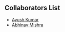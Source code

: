 ## Collaborators List
  - [Ayush Kumar](https://github.com/ayush9304)
  - [Abhinav Mishra](https://github.com/abhinavnmishra)
